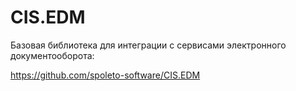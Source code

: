 # CIS.EDM

Базовая библиотека для интеграции с сервисами электронного документооборота:

https://github.com/spoleto-software/CIS.EDM

